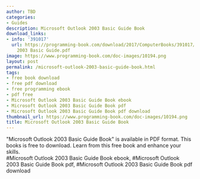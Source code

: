 ```yaml
---
author: TBD
categories:
- Guides
description: Microsoft Outlook 2003 Basic Guide Book
download_links:
- info: '391017'
  url: https://programming-book.com/download/2017/ComputerBooks/391017/Microsoft Outlook
    2003 Basic Guide.pdf
image: https://www.programming-book.com/doc-images/10194.png
layout: post
permalink: /microsoft-outlook-2003-basic-guide-book.html
tags:
- free book download
- free pdf download
- free programming ebook
- pdf free
- Microsoft Outlook 2003 Basic Guide Book ebook
- Microsoft Outlook 2003 Basic Guide Book pdf
- Microsoft Outlook 2003 Basic Guide Book pdf download
thumbnail_url: https://www.programming-book.com/doc-images/10194.png
title: Microsoft Outlook 2003 Basic Guide Book
---
```


 
<div class="item-desc text-justify">
  "Microsoft Outlook 2003 Basic Guide Book" is available in PDF format. This books is free to download. Learn from this free book and enhance your skills.
  <br>
  #Microsoft Outlook 2003 Basic Guide Book ebook, #Microsoft Outlook 2003 Basic Guide Book pdf, #Microsoft Outlook 2003 Basic Guide Book pdf download
</div>